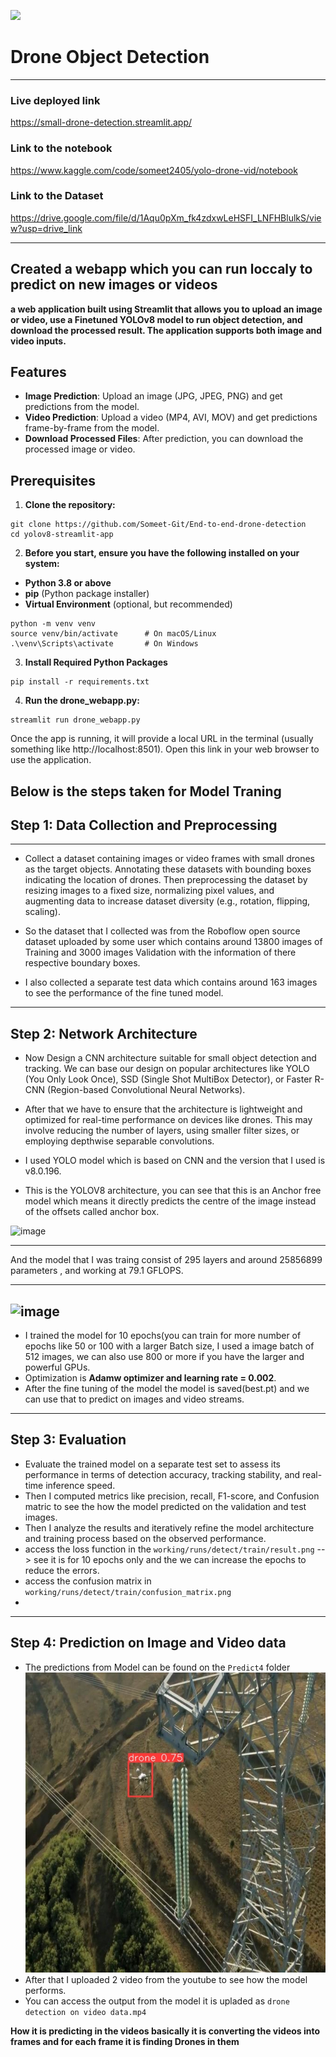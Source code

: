![](https://github.com/Someet-Git/yolo_drone_detection/blob/Main/drone.gif)
# Drone Object Detection 
------------------------------------
### Live deployed link
https://small-drone-detection.streamlit.app/
### Link to the notebook
https://www.kaggle.com/code/someet2405/yolo-drone-vid/notebook
### Link to the Dataset
https://drive.google.com/file/d/1Aqu0pXm_fk4zdxwLeHSFI_LNFHBlulkS/view?usp=drive_link

-----------------------------------------------
## Created a webapp which you can run loccaly to predict on new images or videos
**a web application built using Streamlit that allows you to upload an image or video, use a Finetuned YOLOv8 model to run object detection, and download the processed result. The application supports both image and video inputs.**
## Features

- **Image Prediction**: Upload an image (JPG, JPEG, PNG) and get predictions from the model.
- **Video Prediction**: Upload a video (MP4, AVI, MOV) and get predictions frame-by-frame from the model.
- **Download Processed Files**: After prediction, you can download the processed image or video.

## Prerequisites
1. **Clone the repository:**

```
git clone https://github.com/Someet-Git/End-to-end-drone-detection
cd yolov8-streamlit-app
```
2. **Before you start, ensure you have the following installed on your system:**

- **Python 3.8 or above**
- **pip** (Python package installer)
- **Virtual Environment** (optional, but recommended)
```
python -m venv venv
source venv/bin/activate      # On macOS/Linux
.\venv\Scripts\activate       # On Windows
```
3. **Install Required Python Packages**
```
pip install -r requirements.txt
```
4. **Run the drone_webapp.py:**
```
streamlit run drone_webapp.py
```
Once the app is running, it will provide a local URL in the terminal (usually something like http://localhost:8501).
Open this link in your web browser to use the application.

Below is the steps taken for Model Traning
---------------------------------------------
## Step 1: Data Collection and Preprocessing
---------------------------------------------
- Collect a dataset containing images or video frames with small drones as the target objects. Annotating these datasets with bounding boxes indicating the location of drones.
Then preprocessing the dataset by resizing images to a fixed size, normalizing pixel values, and augmenting data to increase dataset diversity (e.g., rotation, flipping, scaling).

- So the dataset that I collected was from the Roboflow open source dataset uploaded by some user which contains around 13800 images of Training and 3000 images Validation with the information of there respective boundary boxes. 
- I also collected a separate test data which contains around 163 images to see the performance of the fine tuned model.

-----------------------------------------
## Step 2: Network Architecture
- Now Design a CNN architecture suitable for small object detection and tracking. We can base our design on popular architectures like YOLO (You Only Look Once), SSD (Single Shot MultiBox Detector), or Faster R-CNN (Region-based Convolutional Neural Networks).
- After that we have to ensure that the architecture is lightweight and optimized for real-time performance on devices like drones. This may involve reducing the number of layers, using smaller filter sizes, or employing depthwise separable convolutions.

- I used YOLO model which is based on CNN and the version that I used is v8.0.196. 

- This is the YOLOV8 architecture, you can see that this is an Anchor free model which means it directly predicts the centre of the image instead of the offsets called anchor box.

![image](https://github.com/Someet-Git/yolo_drone_detection/assets/32305867/5509539b-a133-40ce-b95e-c78c9d0122e9)

-----------------------------------------------------

And the model that I was traing consist of 295 layers and around 25856899 parameters , and working at 79.1 GFLOPS.

-----------------------------------------
![image](https://github.com/Someet-Git/yolo_drone_detection/assets/32305867/fdb6e27e-6738-43c6-aba7-8c2172d3bfc6)
---------------------------------------------------
- I trained the model for 10 epochs(you can train for more number of epochs like 50 or 100 with a larger Batch size, I used a image batch of 512 images, we can also use 800 or more if you have the larger and powerful GPUs.
- Optimization is **Adamw optimizer and learning rate = 0.002**. 
- After the fine tuning of the model the model is saved(best.pt) and we can use that to predict on images and video streams.

------------------------------------------

## Step 3: Evaluation
- Evaluate the trained model on a separate test set to assess its performance in terms of detection accuracy, tracking stability, and real-time inference speed.
- Then I computed metrics like precision, recall, F1-score, and Confusion matric to see the how the model predicted on the validation and test images. 
- Then I analyze the results and iteratively refine the model architecture and training process based on the observed performance.
- access the loss function in the `working/runs/detect/train/result.png` --> see it is for 10 epochs only and the we can increase the epochs to reduce the errors.
- access the confusion matrix in `working/runs/detect/train/confusion_matrix.png`
- 
------------------------------------------
## Step 4: Prediction on Image and Video data
- The predictions from Model can be found on the `Predict4` folder
![image](https://github.com/Someet-Git/yolo_drone_detection/blob/Main/predict4/00475_jpg.rf.b6113f88c935a14e766529ee47ba1ecb.jpg?raw=true)
- After that I uploaded 2 video from the youtube to see how the model performs.
- You can access the output from the model it is upladed as `drone detection on video data.mp4`
  
**How it is predicting in the videos basically it is converting the videos into frames and for each frame it is finding Drones in them**
